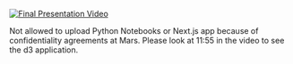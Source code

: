 [![Final Presentation Video](https://img.youtube.com/vi/5zeACN15oZo&ab/0.jpg)](https://www.youtube.com/watch?v=5zeACN15oZo&ab)

Not allowed to upload Python Notebooks or Next.js app because of confidentiality agreements at Mars. Please look at 11:55 in the video to see the d3 application.
